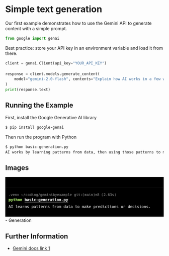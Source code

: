 # Simple text generation

Our first example demonstrates how to use the Gemini API
to generate content with a simple prompt.

```python
from google import genai
```

Best practice: store your API key in an environment variable
and load it from there.

```python
client = genai.Client(api_key="YOUR_API_KEY")

response = client.models.generate_content(
    model="gemini-2.0-flash", contents="Explain how AI works in a few words"
)
print(response.text)
```



## Running the Example

First, install the Google Generative AI library

```sh
$ pip install google-genai

```

Then run the program with Python

```sh
$ python basic-generation.py
AI works by learning patterns from data, then using those patterns to make predictions or generate new content. It processes information through neural networks that mimic human brain connections, identifying features and relationships to perform tasks like recognition, prediction, and generation.
```



## Images

![Generation](images/basic-generation.png) - Generation



## Further Information

- [Gemini docs link 1](https://ai.google.dev/gemini-api/docs/text-generation)

